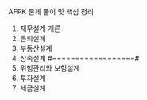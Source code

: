 AFPK 문제 풀이 및 핵심 정리
1. 재무설계 개론
2. 은퇴설계
3. 부동산설계
4. 상속설계
#==================#
5. 위험관리와 보험설계
6. 투자설계
7. 세금설계
